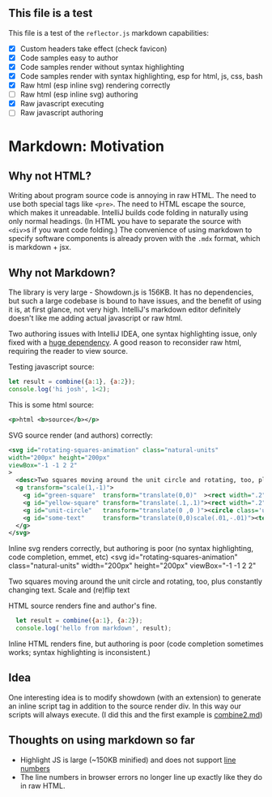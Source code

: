<!DOCTYPE html>
<title>Welcome to Markdown!</title>
<link rel="stylesheet" href="/style.css">
<link id="favicon" rel="icon" type="image/svg+xml" href="data:image/svg+xml,
<svg xmlns='http://www.w3.org/2000/svg' viewBox='0 0 1 1'>
<rect width='1' height='1' fill='purple' />
</svg>"/>
<link rel="stylesheet" href="./highlight.github-dark.css">

<script type="module">
import hljs from './highlight.min.js';
//  and it's easy to individually load additional languages
import javascript from './highlight.javascript.min.js';
hljs.registerLanguage('javascript', javascript);
document.addEventListener('DOMContentLoaded', (event) => {
  document.querySelectorAll('pre code').forEach((el) => {
    hljs.highlightElement(el);
  });
});
</script>

## This file is a test

This file is a test of the `reflector.js` markdown capabilities:
- [x] Custom headers take effect (check favicon)
- [x] Code samples easy to author
- [x] Code samples render without syntax highlighting
- [x] Code samples render with syntax highlighting, esp for html, js, css, bash
- [x] Raw html (esp inline svg) rendering correctly
- [ ] Raw html (esp inline svg) authoring
- [x] Raw javascript executing
- [ ] Raw javascript authoring

# Markdown: Motivation

## Why not HTML?

Writing about program source code is annoying in raw HTML.
The need to use both special tags like `<pre>`.
The need to HTML escape the source, which makes it unreadable.
IntelliJ builds code folding in naturally using only normal headings.
(In HTML you have to separate the source with `<div>`s if you want code folding.)
The convenience of using markdown to specify software components is already proven with the `.mdx` format, which is markdown + jsx.

## Why not Markdown?

The library is very large - Showdown.js is 156KB.
It has no dependencies, but such a large codebase is bound to have issues, and the benefit of using it is, at first glance, not very high.
IntelliJ's markdown editor definitely doesn't like me adding actual javascript or raw html.

Two authoring issues with IntelliJ IDEA, one syntax highlighting issue, only fixed with a [huge dependency](https://highlightjs.readthedocs.io/en/latest/readme.html).
A good reason to reconsider raw html, requiring the reader to view source.

Testing javascript source:
```js
let result = combine({a:1}, {a:2});
console.log('hi josh', 1<2);
```
This is some html source:
```xml
<p>html <b>source</b></p>
```

SVG source render (and authors) correctly:
```svg
<svg id="rotating-squares-animation" class="natural-units"
width="200px" height="200px"
viewBox="-1 -1 2 2"
>
  <desc>Two squares moving around the unit circle and rotating, too, plus constantly changing text.</desc>
  <g transform="scale(1,-1)">
    <g id="green-square"  transform="translate(0,0)"  ><rect width=".2" height=".2" fill="#482" /></g>
    <g id="yellow-square" transform="translate(.1,.1)"><rect width=".2" height=".2" fill="#882" /></g>
    <g id="unit-circle"   transform="translate(0 ,0 )"><circle class='unit-circle' r="1" fill="none" stroke="red" stroke-width=".001 "/></g>
    <g id="some-text"     transform="translate(0,0)scale(.01,-.01)"><text>Scale and (re)flip text</text></g>
  </g>
</svg>
```
Inline svg renders correctly, but authoring is poor (no syntax highlighting, code completion, emmet, etc)
<svg id="rotating-squares-animation" class="natural-units"
width="200px" height="200px"
viewBox="-1 -1 2 2"
>
  <desc>Two squares moving around the unit circle and rotating, too, plus constantly changing text.</desc>
  <g transform="scale(1,-1)">
    <g id="green-square"  transform="translate(0,0)"  ><rect width=".2" height=".2" fill="#482" /></g>
    <g id="yellow-square" transform="translate(.1,.1)"><rect width=".2" height=".2" fill="#882" /></g>
    <g id="unit-circle"   transform="translate(0 ,0 )"><circle class='unit-circle' r="1" fill="none" stroke="red" stroke-width=".001 "/></g>
    <g id="some-text"     transform="translate(0,0)scale(.01,-.01)"><text>Scale and (re)flip text</text></g>
  </g>
</svg>

HTML source renders fine and author's fine.
```js
  let result = combine({a:1}, {a:2});
  console.log('hello from markdown', result);
```
Inline HTML renders fine, but authoring is poor (code completion sometimes works; syntax highlighting is inconsistent.)


## Idea

One interesting idea is to modify showdown (with an extension) to generate an inline script tag in addition to the source render div.
In this way our scripts will always execute. (I did this and the first example is [combine2.md](/combine2.md))

## Thoughts on using markdown so far
   - Highlight JS is large (~150KB minified) and does not support [line numbers](https://highlightjs.readthedocs.io/en/latest/line-numbers.html)
   - The line numbers in browser errors no longer line up exactly like they do in raw HTML.
